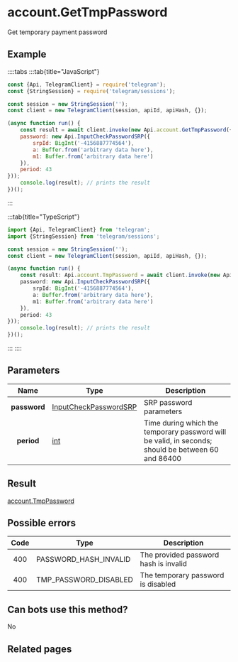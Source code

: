 # account.GetTmpPassword

Get temporary payment password



## Example

::::tabs
:::tab{title="JavaScript"}
```js
const {Api, TelegramClient} = require('telegram');
const {StringSession} = require('telegram/sessions');

const session = new StringSession('');
const client = new TelegramClient(session, apiId, apiHash, {});

(async function run() {
    const result = await client.invoke(new Api.account.GetTmpPassword({
    password: new Api.InputCheckPasswordSRP({
        srpId: BigInt('-4156887774564'),
        a: Buffer.from('arbitrary data here'),
        m1: Buffer.from('arbitrary data here')
    }),
    period: 43
}));
    console.log(result); // prints the result
})();
```
:::

:::tab{title="TypeScript"}
```ts
import {Api, TelegramClient} from 'telegram';
import {StringSession} from 'telegram/sessions';

const session = new StringSession('');
const client = new TelegramClient(session, apiId, apiHash, {});

(async function run() {
    const result: Api.account.TmpPassword = await client.invoke(new Api.account.GetTmpPassword({
    password: new Api.InputCheckPasswordSRP({
        srpId: BigInt('-4156887774564'),
        a: Buffer.from('arbitrary data here'),
        m1: Buffer.from('arbitrary data here')
    }),
    period: 43
}));
    console.log(result); // prints the result
})();
```
:::
::::



## Parameters

| Name | Type | Description |
| :--: | ---- | ----------- |
| **password** | [InputCheckPasswordSRP](https://core.telegram.org/type/InputCheckPasswordSRP) | SRP password parameters 
| **period** | [int](https://core.telegram.org/type/int) | Time during which the temporary password will be valid, in seconds; should be between 60 and 86400 


## Result

[account.TmpPassword](https://core.telegram.org/type/account.TmpPassword)



## Possible errors

| Code | Type | Description |
| :--: | ---- | ----------- |
| 400 | PASSWORD\_HASH\_INVALID | The provided password hash is invalid 
| 400 | TMP\_PASSWORD\_DISABLED | The temporary password is disabled 


## Can bots use this method?

No

## Related pages


